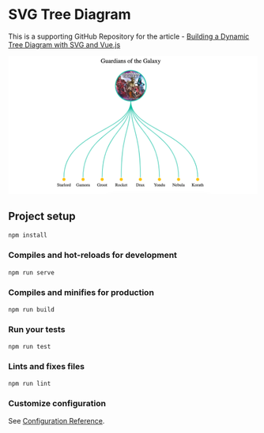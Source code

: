 # SVG Tree Diagram

This is a supporting GitHub Repository for the article -
[Building a Dynamic Tree Diagram with SVG and Vue.js ](https://medium.com/@krutie/building-a-dynamic-tree-diagram-with-svg-and-vue-js-a5df28e300cd)

![Tree Diagram with SVG and Vue.js](/doc/images/project.png "Tree Diagram with SVG and Vue.js")

## Project setup

```
npm install
```

### Compiles and hot-reloads for development

```
npm run serve
```

### Compiles and minifies for production

```
npm run build
```

### Run your tests

```
npm run test
```

### Lints and fixes files

```
npm run lint
```

### Customize configuration

See [Configuration Reference](https://cli.vuejs.org/config/).
